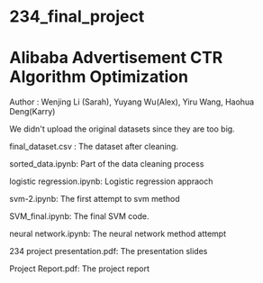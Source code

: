 # 234_final_project

# Alibaba Advertisement CTR Algorithm Optimization

Author : Wenjing Li (Sarah), Yuyang Wu(Alex), Yiru Wang, Haohua Deng(Karry)

We didn't upload the original datasets since they are too big.

final_dataset.csv : The dataset after cleaning.

sorted_data.ipynb: Part of the data cleaning process

logistic regression.ipynb: Logistic regression appraoch

svm-2.ipynb: The first attempt to svm method

SVM_final.ipynb: The final SVM code.

neural network.ipynb: The neural network method attempt

234 project presentation.pdf: The presentation slides

Project Report.pdf: The project report
